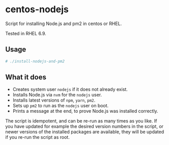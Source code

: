 # centos-nodejs

Script for installing Node.js and pm2 in centos or RHEL.

Tested in RHEL 6.9.

## Usage

```bash
# ./install-nodejs-and-pm2
```

## What it does

 * Creates system user `nodejs` if it does not already exist.
 * Installs Node.js via `nvm` for the `nodejs` user.
 * Installs latest versions of `npm`, `yarn`, `pm2`.
 * Sets up `pm2` to run as the `nodejs` user on boot.
 * Prints a message at the end, to prove Node.js was installed correctly.

The script is idempotent, and can be re-run as many times as you like.
If you have updated for example the desired version numbers in the script,
or newer versions of the installed packages are available, they will be
updated if you re-run the script as root.

